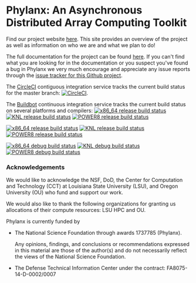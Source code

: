 <!-- Copyright (c) 2017 Louisiana State University                                  -->
<!-- Copyright (c) 2017 Oregon University                                           -->
<!--                                                                                -->
<!--   Distributed under the Boost Software License, Version 1.0. (See accompanying -->
<!--   file LICENSE_1_0.txt or copy at http://www.boost.org/LICENSE_1_0.txt)        -->

# Phylanx: An Asynchronous Distributed Array Computing Toolkit

Find our project website [here](http://phylanx.stellar-group.org/). This site provides an overview of the project as well 
as information on who we are and what we plan to do! 

The full documentation for the project can be found [here](https://stellar-group.github.io/phylanx/). If you can't find what you are looking for in the documentation or you suspect you've found a bug in Phylanx we very much encourage and appreciate any issue reports through the [issue tracker for this Github project](https://github.com/STEllAR-GROUP/phylanx/issues).

The [CircleCI](https://circleci.com/gh/STEllAR-GROUP/phylanx) contiguous
integration service tracks the current build status for the master branch:
[![CircleCI](https://circleci.com/gh/STEllAR-GROUP/phylanx.svg?style=svg)](https://circleci.com/gh/STEllAR-GROUP/phylanx).


The [Buildbot](http://omega.nic.uoregon.edu:8020/tgrid) continuous integration
service tracks the current build status on several platforms and compilers:
[![x86_64 release build status](http://omega.nic.uoregon.edu:8020/badges/x86_64-gcc7-release.svg?left_text=x86_64-gcc7-release)](http://omega.nic.uoregon.edu:8020/#/)
[![KNL release build status](http://omega.nic.uoregon.edu:8020/badges/knl-gcc7-release.svg?left_text=KNL-gcc7-release)](http://omega.nic.uoregon.edu:8020/#/)
[![POWER8 release build status](http://omega.nic.uoregon.edu:8020/badges/ppc64le-clang5-release.svg?left_text=POWER8-clang5-release)](http://omega.nic.uoregon.edu:8020/#/)

[![x86_64 release build status](http://omega.nic.uoregon.edu:8020/badges/x86_64-gcc7-relwithdebinfo.svg?left_text=x86_64-gcc7-relwithdebinfo)](http://omega.nic.uoregon.edu:8020/#/)
[![KNL release build status](http://omega.nic.uoregon.edu:8020/badges/knl-gcc7-relwithdebinfo.svg?left_text=KNL-gcc7-relwithdebinfo)](http://omega.nic.uoregon.edu:8020/#/)
[![POWER8 release build status](http://omega.nic.uoregon.edu:8020/badges/ppc64le-clang5-relwithdebinfo.svg?left_text=POWER8-clang5-relwithdebinfo)](http://omega.nic.uoregon.edu:8020/#/)

[![x86_64 debug build status](http://omega.nic.uoregon.edu:8020/badges/x86_64-gcc7-debug.svg?left_text=x86_64-gcc7-debug)](http://omega.nic.uoregon.edu:8020/#/)
[![KNL debug build status](http://omega.nic.uoregon.edu:8020/badges/knl-gcc7-debug.svg?left_text=KNL-gcc7-debug)](http://omega.nic.uoregon.edu:8020/#/)
[![POWER8 debug build status](http://omega.nic.uoregon.edu:8020/badges/ppc64le-clang5-debug.svg?left_text=POWER8-clang5-debug)](http://omega.nic.uoregon.edu:8020/#/)

### Acknowledgements

We would like to acknowledge the NSF, DoD, the Center for Computation
and Technology (CCT) at Louisiana State University (LSU), and Oregon University
(OU) who fund and support our work.

We would also like to thank the following organizations for granting us
allocations of their compute resources: LSU HPC and OU.

Phylanx is currently funded by

* The National Science Foundation through awards 1737785 (Phylanx).

  Any opinions, findings, and conclusions or recommendations expressed in this
  material are those of the author(s) and do not necessarily reflect the views
  of the National Science Foundation.

* The Defense Technical Information Center under the contract: FA8075-14-D-0002/0007

